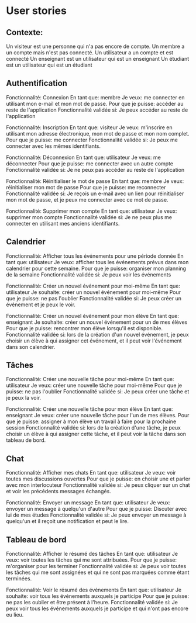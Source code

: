 # User stories

## Contexte:
Un visiteur est une personne qui n'a pas encore de compte.
Un membre a un compte mais n'est pas connecté.
Un utilisateur a un compte et est connecté
Un enseignant est un utilisateur qui est un enseignant
Un étudiant est un utilisateur qui est un étudiant

## Authentification

Fonctionnalité: Connexion
En tant que: membre
Je veux: me connecter en utilisant mon e-mail et mon mot de passe.
Pour que je puisse: accéder au reste de l'application
Fonctionnalité validée si: Je peux accéder au reste de l'application

Fonctionnalité: Inscription
En tant que: visiteur
Je veux: m'inscrire en utilisant mon adresse électronique, mon mot de passe et mon nom complet.
Pour que je puisse: me connecter
Fonctionnalité validée si: Je peux me connecter avec les mêmes identifiants.

Fonctionnalité: Déconnexion
En tant que: utilisateur
Je veux: me déconnecter
Pour que je puisse: me connecter avec un autre compte
Fonctionnalité validée si: Je ne peux pas accéder au reste de l'application

Fonctionnalité: Réinitialiser le mot de passe
En tant que: membre
Je veux: réinitialiser mon mot de passe
Pour que je puisse: me reconnecter
Fonctionnalité validée si: Je reçois un e-mail avec un lien pour réinitialiser mon mot de passe, et je peux me connecter avec ce mot de passe.

Fonctionnalité: Supprimer mon compte
En tant que: utilisateur
Je veux: supprimer mon compte
Fonctionnalité validée si: Je ne peux plus me connecter en utilisant mes anciens identifiants.

## Calendrier

Fonctionnalité: Afficher tous les événements pour une période donnée
En tant que: utilisateur
Je veux: afficher tous les événements prévus dans mon calendrier pour cette semaine.
Pour que je puisse: organiser mon planning de la semaine
Fonctionnalité validée si: Je peux voir les événements

Fonctionnalité: Créer un nouvel événement pour moi-même
En tant que: utilisateur
Je souhaite: créer un nouvel événement pour moi-même
Pour que je puisse: ne pas l'oublier
Fonctionnalité validée si: Je peux créer un événement et je peux le voir. 

Fonctionnalité: Créer un nouvel événement pour mon élève
En tant que: enseignant
Je souhaite: créer un nouvel événement pour un de mes élèves
Pour que je puisse: rencontrer mon élève lorsqu'il est disponible.
Fonctionnalité validée si: lors de la création d'un nouvel événement, je peux choisir un élève à qui assigner cet événement, et il peut voir l'événement dans son calendrier.

## Tâches

Fonctionnalité: Créer une nouvelle tâche pour moi-même
En tant que: utilisateur
Je veux: créer une nouvelle tâche pour moi-même
Pour que je puisse: ne pas l'oublier
Fonctionnalité validée si: Je peux créer une tâche et je peux la voir. 

Fonctionnalité: Créer une nouvelle tâche pour mon élève
En tant que: enseignant
Je veux: créer une nouvelle tâche pour l'un de mes élèves.
Pour que je puisse: assigner à mon élève un travail à faire pour la prochaine session
Fonctionnalité validée si: lors de la création d'une tâche, je peux choisir un élève à qui assigner cette tâche, et il peut voir la tâche dans son tableau de bord.

## Chat

Fonctionnalité: Afficher mes chats
En tant que: utilisateur
Je veux: voir toutes mes discussions ouvertes
Pour que je puisse: en choisir une et parler avec mon interlocuteur
Fonctionnalité validée si: Je peux cliquer sur un chat et voir les précédents messages échangés.

Fonctionnalité: Envoyer un message
En tant que: utilisateur
Je veux: envoyer un message à quelqu'un d'autre
Pour que je puisse: Discuter avec lui de mes études
Fonctionnalité validée si: Je peux envoyer un message à quelqu'un et il reçoit une notification et peut le lire.

## Tableau de bord

Fonctionnalité: Afficher le résumé des tâches
En tant que: utilisateur
Je veux: voir toutes les tâches qui me sont attribuées.
Pour que je puisse: m'organiser pour les terminer
Fonctionnalité validée si: Je peux voir toutes les tâches qui me sont assignées et qui ne sont pas marquées comme étant terminées.

Fonctionnalité: Voir le résumé des événements
En tant que: utilisateur
Je souhaite: voir tous les événements auxquels je participe
Pour que je puisse: ne pas les oublier et être présent à l'heure.
Fonctionnalité validée si: Je peux voir tous les événements auxquels je participe et qui n'ont pas encore eu lieu.


